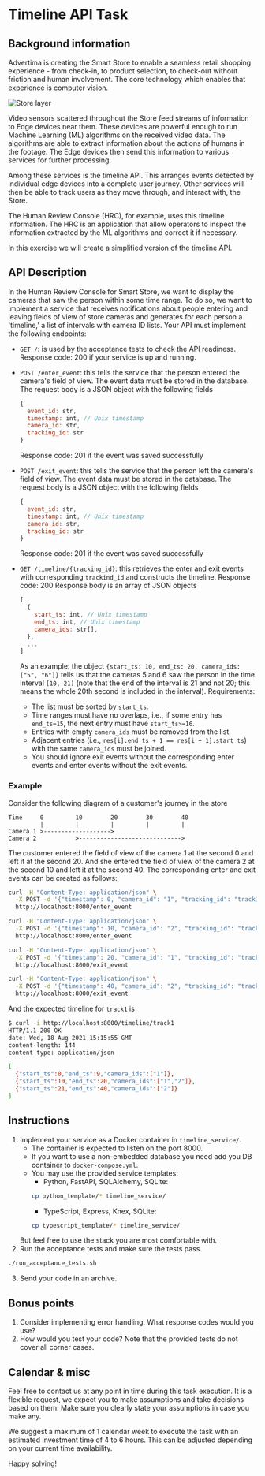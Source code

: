 # Timeline API Task

## Background information

Advertima is creating the Smart Store to enable a seamless retail shopping experience - from check-in, to product selection, to check-out without friction and human involvement. The core technology which enables that experience is computer vision.

![Store layer](static/store.png)

Video sensors scattered throughout the Store feed streams of  information to Edge devices near them. These devices are powerful  enough to run Machine Learning (ML) algorithms on the received video data. The algorithms are able to extract  information about the actions of humans in the footage. The Edge devices then send this information to various services for further processing.

Among these services is the timeline API. This arranges events detected by individual edge devices into a complete user journey. Other services will then be able to track users as they move through, and interact with, the Store.

The Human Review Console (HRC), for example, uses this timeline information. The HRC is an application that allow operators to inspect the information extracted by the ML algorithms and correct it if necessary.

In this exercise we will create a simplified version of the timeline API.

## API Description

In the Human Review Console for Smart Store, we want to display the cameras that saw the person within some time range. To do so, we want to implement a service that receives notifications about people entering and leaving fields of view of store cameras and generates for each person a 'timeline,' a list of intervals with camera ID lists.
Your API must implement the following endpoints:

* `GET /`: is used by the acceptance tests to check the API readiness.
  Response code: 200 if your service is up and running.

* `POST /enter_event`: this tells the service that the person entered the camera's field of view. The event data must be stored in the database.
  The request body is a JSON object with the following fields
  ```javascript
  {
    event_id: str,
    timestamp: int, // Unix timestamp
    camera_id: str,
    tracking_id: str
  }
  ```
  Response code: 201 if the event was saved successfully

* `POST /exit_event`: this tells the service that the person left the camera's field of view. The event data must be stored in the database.
  The request body is a JSON object with the following fields
  ```javascript
  {
    event_id: str,
    timestamp: int, // Unix timestamp
    camera_id: str,
    tracking_id: str
  }
  ```
  Response code: 201 if the event was saved successfully

* `GET /timeline/{tracking_id}`: this retrieves the enter and exit events with corresponding `trackind_id` and constructs the timeline.
  Response code: 200
  Response body is an array of JSON objects
  ```javascript
  [
    {
      start_ts: int, // Unix timestamp
      end_ts: int, // Unix timestamp
      camera_ids: str[],
    },
    ...
  ]
  ```
  As an example: the object `{start_ts: 10, end_ts: 20, camera_ids: ["5", "6"]}` tells us that the cameras 5 and 6 saw the person in the time interval `[10, 21)` (note that the end of the interval is 21 and not 20; this means the whole 20th second is included in the interval).
  Requirements:
  * The list must be sorted by `start_ts`.
  * Time ranges must have no overlaps, i.e., if some entry has `end_ts=15`, the next entry must have `start_ts>=16`.
  * Entries with empty `camera_ids` must be removed from the list.
  * Adjacent entries (i.e., `res[i].end_ts + 1 == res[i + 1].start_ts`) with the same `camera_ids` must be joined.
  * You should ignore exit events without the corresponding enter events and enter events without the exit events.

### Example

Consider the following diagram of a customer's journey in the store
```text
Time     0         10        20        30        40
         |         |         |         |         |
Camera 1 >------------------->
Camera 2           >----------------------------->
```
The customer entered the field of view of the camera 1 at the second 0 and left it at the second 20.
And she entered the field of view of the camera 2 at the second 10 and left it at the second 40.
The corresponding enter and exit events can be created as follows:
``` sh
curl -H "Content-Type: application/json" \
  -X POST -d '{"timestamp": 0, "camera_id": "1", "tracking_id": "track1", "event_id": "clFZgt1"}' \
  http://localhost:8000/enter_event

curl -H "Content-Type: application/json" \
  -X POST -d '{"timestamp": 10, "camera_id": "2", "tracking_id": "track1", "event_id": "clFZgt2"}' \
  http://localhost:8000/enter_event

curl -H "Content-Type: application/json" \
  -X POST -d '{"timestamp": 20, "camera_id": "1", "tracking_id": "track1", "event_id": "clFZgt3"}' \
  http://localhost:8000/exit_event

curl -H "Content-Type: application/json" \
  -X POST -d '{"timestamp": 40, "camera_id": "2", "tracking_id": "track1", "event_id": "clFZgt4"}' \
  http://localhost:8000/exit_event
```

And the expected timeline for `track1` is
```sh
$ curl -i http://localhost:8000/timeline/track1
HTTP/1.1 200 OK
date: Wed, 18 Aug 2021 15:15:55 GMT
content-length: 144
content-type: application/json

[
  {"start_ts":0,"end_ts":9,"camera_ids":["1"]},
  {"start_ts":10,"end_ts":20,"camera_ids":["1","2"]},
  {"start_ts":21,"end_ts":40,"camera_ids":["2"]}
]
```

## Instructions

1. Implement your service as a Docker container in `timeline_service/`.
   * The container is expected to listen on the port 8000.
   * If you want to use a non-embedded database you need add you DB container to `docker-compose.yml`.
   * You may use the provided service templates:
      * Python, FastAPI, SQLAlchemy, SQLite:
      ```sh
      cp python_template/* timeline_service/
      ```
      * TypeScript, Express, Knex, SQLite:
      ```sh
      cp typescript_template/* timeline_service/
      ```
    But feel free to use the stack you are most comfortable with.
2. Run the acceptance tests and make sure the tests pass.
  ```sh
  ./run_acceptance_tests.sh
  ```
3. Send your code in an archive.

## Bonus points

1. Consider implementing error handling. What response codes would you use?
2. How would you test your code? Note that the provided tests do not cover all corner cases.

## Calendar & misc

Feel free to contact us at any point in time during this task execution.
It is a flexible request, we expect you to make assumptions and take decisions based on them. Make sure you clearly state your assumptions in case you make any.

We suggest a maximum of 1 calendar week to execute the task with an estimated investment time of 4 to 6 hours. This can be adjusted depending on your current time availability.

Happy solving!
